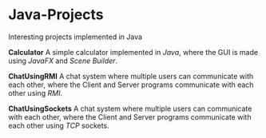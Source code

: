 # Java-Projects
Interesting projects implemented in Java

**Calculator**
A simple calculator implemented in _Java_, where the GUI is made using _JavaFX_ and _Scene Builder_.

**ChatUsingRMI**
A chat system where multiple users can communicate with each other, where the Client and Server programs communicate with each other using _RMI_.

**ChatUsingSockets**
A chat system where multiple users can communicate with each other, where the Client and Server programs communicate with each other using _TCP_ sockets.

